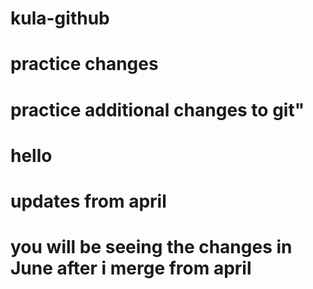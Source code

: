 # kula-github
# practice changes
# practice additional changes to git"
# hello
# updates from april
# you will be seeing the changes in June after i merge from april